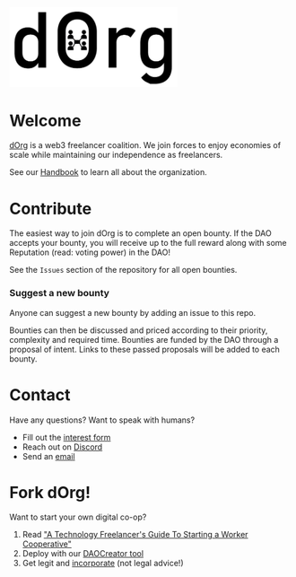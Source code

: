 <img src="img/LOGO.png" width="300">

# Welcome

[dOrg](https://dorg.tech) is a web3 freelancer coalition. We join forces to enjoy economies of scale while maintaining our independence as freelancers.

See our [Handbook](TODO) to learn all about the organization.

# Contribute

The easiest way to join dOrg is to complete an open bounty. If the DAO accepts your bounty, you will receive up to the full reward along with some Reputation (read: voting power) in the DAO!

See the `Issues` section of the repository for all open bounties.

### Suggest a new bounty

Anyone can suggest a new bounty by adding an issue to this repo.

Bounties can then be discussed and priced according to their priority, complexity and required time. Bounties are funded by the DAO through a proposal of intent. Links to these passed proposals will be added to each bounty.

# Contact

Have any questions? Want to speak with humans?

- Fill out the [interest form](https://dorgtech.typeform.com/to/a1rMob)
- Reach out on [Discord](https://discord.gg/6Kujmad)
- Send an [email](contact@dorg.tech)

# Fork dOrg!

Want to start your own digital co-op?
1. Read ["A Technology Freelancer's Guide To Starting a Worker Cooperative"](https://www.techworker.coop/sites/default/files/TechCoopHOWTO.pdf)
2. Deploy with our [DAOCreator tool](https://dorg.tech/#/dao-creator)
3. Get legit and [incorporate](https://github.com/dOrgTech/LL-DAO) (not legal advice!)
